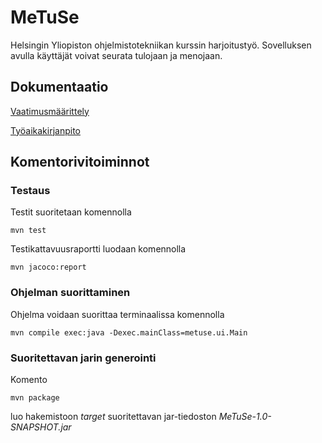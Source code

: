 # MeTuSe
Helsingin Yliopiston ohjelmistotekniikan kurssin harjoitustyö.
Sovelluksen avulla käyttäjät voivat seurata tulojaan ja menojaan.

## Dokumentaatio

[Vaatimusmäärittely](https://github.com/HiskiR/ot-harjoitustyo/blob/master/dokumentaatio/vaatimusmaarittely.md)

[Työaikakirjanpito](https://github.com/HiskiR/ot-harjoitustyo/blob/master/dokumentaatio/tuntikirjanpito.md)

## Komentorivitoiminnot

### Testaus

Testit suoritetaan komennolla

```
mvn test
```

Testikattavuusraportti luodaan komennolla

```
mvn jacoco:report
```

### Ohjelman suorittaminen
Ohjelma voidaan suorittaa terminaalissa komennolla 

```
mvn compile exec:java -Dexec.mainClass=metuse.ui.Main
```

### Suoritettavan jarin generointi
Komento

```
mvn package
```

luo hakemistoon _target_ suoritettavan jar-tiedoston _MeTuSe-1.0-SNAPSHOT.jar_
